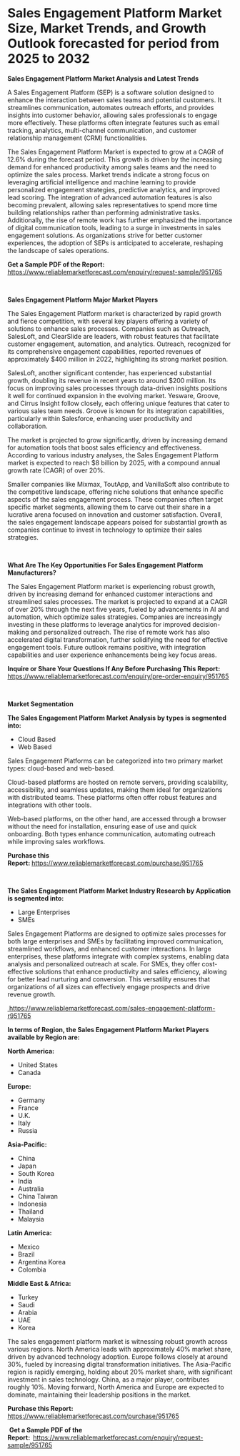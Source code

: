 <p><h1>Sales Engagement Platform Market Size, Market Trends, and Growth Outlook forecasted for period from 2025 to 2032</h1></p><p><strong>Sales Engagement Platform Market Analysis and Latest Trends</strong></p>
<p><p>A Sales Engagement Platform (SEP) is a software solution designed to enhance the interaction between sales teams and potential customers. It streamlines communication, automates outreach efforts, and provides insights into customer behavior, allowing sales professionals to engage more effectively. These platforms often integrate features such as email tracking, analytics, multi-channel communication, and customer relationship management (CRM) functionalities.</p><p>The Sales Engagement Platform Market is expected to grow at a CAGR of 12.6% during the forecast period. This growth is driven by the increasing demand for enhanced productivity among sales teams and the need to optimize the sales process. Market trends indicate a strong focus on leveraging artificial intelligence and machine learning to provide personalized engagement strategies, predictive analytics, and improved lead scoring. The integration of advanced automation features is also becoming prevalent, allowing sales representatives to spend more time building relationships rather than performing administrative tasks. Additionally, the rise of remote work has further emphasized the importance of digital communication tools, leading to a surge in investments in sales engagement solutions. As organizations strive for better customer experiences, the adoption of SEPs is anticipated to accelerate, reshaping the landscape of sales operations.</p></p>
<p><strong>Get a Sample PDF of the Report:&nbsp;</strong> <a href="https://www.reliablemarketforecast.com/enquiry/request-sample/951765?utm_campaign=3163&utm_medium=2&utm_source=Github&utm_content=ia&utm_term=17042025&utm_id=sales-engagement-platform">https://www.reliablemarketforecast.com/enquiry/request-sample/951765</a></p>
<p>&nbsp;</p>
<p><strong>Sales Engagement Platform Major Market Players</strong></p>
<p><p>The Sales Engagement Platform market is characterized by rapid growth and fierce competition, with several key players offering a variety of solutions to enhance sales processes. Companies such as Outreach, SalesLoft, and ClearSlide are leaders, with robust features that facilitate customer engagement, automation, and analytics. Outreach, recognized for its comprehensive engagement capabilities, reported revenues of approximately $400 million in 2022, highlighting its strong market position.</p><p>SalesLoft, another significant contender, has experienced substantial growth, doubling its revenue in recent years to around $200 million. Its focus on improving sales processes through data-driven insights positions it well for continued expansion in the evolving market. Yesware, Groove, and Cirrus Insight follow closely, each offering unique features that cater to various sales team needs. Groove is known for its integration capabilities, particularly within Salesforce, enhancing user productivity and collaboration.</p><p>The market is projected to grow significantly, driven by increasing demand for automation tools that boost sales efficiency and effectiveness. According to various industry analyses, the Sales Engagement Platform market is expected to reach $8 billion by 2025, with a compound annual growth rate (CAGR) of over 20%. </p><p>Smaller companies like Mixmax, ToutApp, and VanillaSoft also contribute to the competitive landscape, offering niche solutions that enhance specific aspects of the sales engagement process. These companies often target specific market segments, allowing them to carve out their share in a lucrative arena focused on innovation and customer satisfaction. Overall, the sales engagement landscape appears poised for substantial growth as companies continue to invest in technology to optimize their sales strategies.</p></p>
<p>&nbsp;</p>
<p><strong>What Are The Key Opportunities For Sales Engagement Platform Manufacturers?</strong></p>
<p><p>The Sales Engagement Platform market is experiencing robust growth, driven by increasing demand for enhanced customer interactions and streamlined sales processes. The market is projected to expand at a CAGR of over 20% through the next five years, fueled by advancements in AI and automation, which optimize sales strategies. Companies are increasingly investing in these platforms to leverage analytics for improved decision-making and personalized outreach. The rise of remote work has also accelerated digital transformation, further solidifying the need for effective engagement tools. Future outlook remains positive, with integration capabilities and user experience enhancements being key focus areas.</p></p>
<p><strong>Inquire or Share Your Questions If Any Before Purchasing This Report:</strong> <a href="https://www.reliablemarketforecast.com/enquiry/pre-order-enquiry/951765?utm_campaign=3163&utm_medium=2&utm_source=Github&utm_content=ia&utm_term=17042025&utm_id=sales-engagement-platform">https://www.reliablemarketforecast.com/enquiry/pre-order-enquiry/951765</a></p>
<p>&nbsp;</p>
<p><strong>Market Segmentation</strong></p>
<p><strong>The Sales Engagement Platform Market Analysis by types is segmented into:</strong></p>
<p><ul><li>Cloud Based</li><li>Web Based</li></ul></p>
<p><p>Sales Engagement Platforms can be categorized into two primary market types: cloud-based and web-based. </p><p>Cloud-based platforms are hosted on remote servers, providing scalability, accessibility, and seamless updates, making them ideal for organizations with distributed teams. These platforms often offer robust features and integrations with other tools.</p><p>Web-based platforms, on the other hand, are accessed through a browser without the need for installation, ensuring ease of use and quick onboarding. Both types enhance communication, automating outreach while improving sales workflows.</p></p>
<p><strong>Purchase this Report:&nbsp;</strong><a href="https://www.reliablemarketforecast.com/purchase/951765?utm_campaign=3163&utm_medium=2&utm_source=Github&utm_content=ia&utm_term=17042025&utm_id=sales-engagement-platform">https://www.reliablemarketforecast.com/purchase/951765</a></p>
<p>&nbsp;</p>
<p><strong>The Sales Engagement Platform Market Industry Research by Application is segmented into:</strong></p>
<p><ul><li>Large Enterprises</li><li>SMEs</li></ul></p>
<p><p>Sales Engagement Platforms are designed to optimize sales processes for both large enterprises and SMEs by facilitating improved communication, streamlined workflows, and enhanced customer interactions. In large enterprises, these platforms integrate with complex systems, enabling data analysis and personalized outreach at scale. For SMEs, they offer cost-effective solutions that enhance productivity and sales efficiency, allowing for better lead nurturing and conversion. This versatility ensures that organizations of all sizes can effectively engage prospects and drive revenue growth.</p></p>
<p><a href="https://www.reliablemarketforecast.com/sales-engagement-platform-r951765?utm_campaign=3163&utm_medium=2&utm_source=Github&utm_content=ia&utm_term=17042025&utm_id=sales-engagement-platform">&nbsp;https://www.reliablemarketforecast.com/sales-engagement-platform-r951765</a></p>
<p><strong>In terms of Region, the Sales Engagement Platform Market Players available by Region are:</strong></p>
<p>
    <p> <strong> North America: </strong>
        <ul>
            <li>United States</li>
            <li>Canada</li>
        </ul>
        </p> 
    <p> <strong> Europe: </strong>
        <ul>
            <li>Germany</li>
            <li>France</li>
            <li>U.K.</li>
            <li>Italy</li>
            <li>Russia</li>
        </ul>
        </p> 
    <p> <strong> Asia-Pacific: </strong>
        <ul>
            <li>China</li>
            <li>Japan</li>
            <li>South Korea</li>
            <li>India</li>
            <li>Australia</li>
            <li>China Taiwan</li>
            <li>Indonesia</li>
            <li>Thailand</li>
            <li>Malaysia</li>
        </ul>
        </p> 
    <p> <strong> Latin America: </strong>
        <ul>
            <li>Mexico</li>
            <li>Brazil</li>
            <li>Argentina Korea</li>
            <li>Colombia</li>
        </ul>
        </p> 
    <p> <strong> Middle East & Africa: </strong>
        <ul>
            <li>Turkey</li>
            <li>Saudi</li>
            <li>Arabia</li>
            <li>UAE</li>
            <li>Korea</li>
        </ul>
    </p>
    </p>
<p><p>The sales engagement platform market is witnessing robust growth across various regions. North America leads with approximately 40% market share, driven by advanced technology adoption. Europe follows closely at around 30%, fueled by increasing digital transformation initiatives. The Asia-Pacific region is rapidly emerging, holding about 20% market share, with significant investment in sales technology. China, as a major player, contributes roughly 10%. Moving forward, North America and Europe are expected to dominate, maintaining their leadership positions in the market.</p></p>
<p><strong>Purchase this Report: </strong><a href="https://www.reliablemarketforecast.com/purchase/951765?utm_campaign=3163&utm_medium=2&utm_source=Github&utm_content=ia&utm_term=17042025&utm_id=sales-engagement-platform">https://www.reliablemarketforecast.com/purchase/951765</a></p>
<p>&nbsp;<strong>Get a Sample PDF of the Report:&nbsp;&nbsp;</strong><a href="https://www.reliablemarketforecast.com/enquiry/request-sample/951765?utm_campaign=3163&utm_medium=2&utm_source=Github&utm_content=ia&utm_term=17042025&utm_id=sales-engagement-platform">https://www.reliablemarketforecast.com/enquiry/request-sample/951765</a></p>
<p><strong></strong></p>
<p><p></p><p></p><p></p></p>